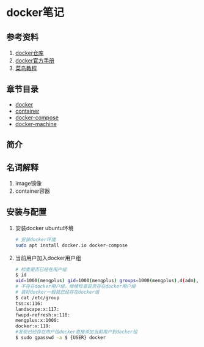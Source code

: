 # docker笔记

## 参考资料

1. [docker仓库](hub.docker.com)
2. [docker官方手册](https://docs.docker.com/)
3. [菜鸟教程](https://www.runoob.com/docker/docker-tutorial.html)

## 章节目录

* [docker](docker.md)
* [container](container.md)
* [docker-compose](docker-compose.md)
* [docker-machine](docker-machine.md)

## 简介

## 名词解释

1. image镜像
2. container容器

## 安装与配置

1. 安装docker ubuntu环境

   ```bash
   # 安装docker环境
   sudo apt install docker.io docker-compose
   ```

2. 当前用户加入docker用户组

   ```bash
   # 检查是否已经在用户组
   $ id
   uid=1000(mengplus) gid=1000(mengplus) groups=1000(mengplus),4(adm),24(cdrom),27(sudo),30(dip),46(plugdev),110(lxd)
   # 不存在docker用户组，继续检查是否存在docker用户组
   # 装好docker一般就已经存在docker组
   $ cat /etc/group
   tss:x:116:
   landscape:x:117:
   fwupd-refresh:x:118:
   mengplus:x:1000:
   docker:x:119:
   #发现已经存在用户组docker直接添加当前用户到docker组
   $ sudo gpasswd -a $ {USER} docker
   ```
